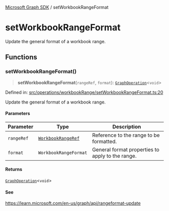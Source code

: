 [Microsoft Graph SDK](README.md) / setWorkbookRangeFormat

# setWorkbookRangeFormat

Update the general format of a workbook range.

## Functions

### setWorkbookRangeFormat()

> **setWorkbookRangeFormat**(`rangeRef`, `format`): [`GraphOperation`](GraphOperation.md#graphoperation)\<`void`\>

Defined in: [src/operations/workbookRange/setWorkbookRangeFormat.ts:20](https://github.com/Future-Secure-AI/microsoft-graph/blob/main/src/operations/workbookRange/setWorkbookRangeFormat.ts#L20)

Update the general format of a workbook range.

#### Parameters

| Parameter | Type | Description |
| ------ | ------ | ------ |
| `rangeRef` | [`WorkbookRangeRef`](WorkbookRange-1.md#workbookrangeref) | Reference to the range to be formatted. |
| `format` | `WorkbookRangeFormat` | General format properties to apply to the range. |

#### Returns

[`GraphOperation`](GraphOperation.md#graphoperation)\<`void`\>

#### See

https://learn.microsoft.com/en-us/graph/api/rangeformat-update
